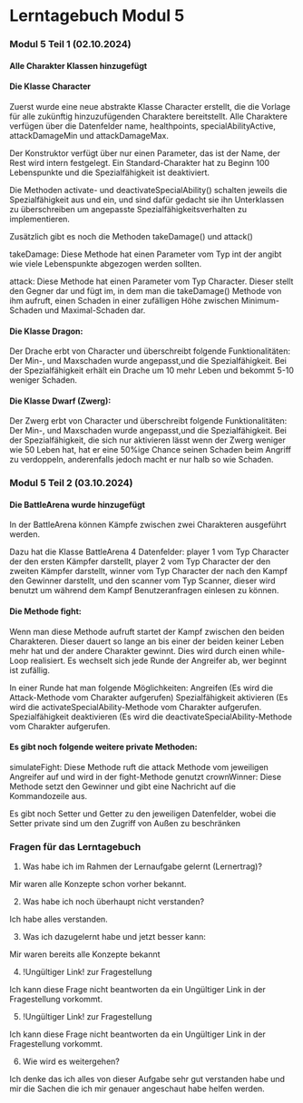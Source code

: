 # Lerntagebuch Modul 5

### Modul 5 Teil 1 (02.10.2024)

#### Alle Charakter Klassen hinzugefügt

#### Die Klasse Character

Zuerst wurde eine neue abstrakte Klasse Character erstellt, die
die Vorlage für alle zukünftig hinzuzufügenden Charaktere bereitstellt.
Alle Charaktere verfügen über die Datenfelder name, healthpoints, specialAbilityActive, attackDamageMin und attackDamageMax.

Der Konstruktor verfügt über nur einen Parameter, das ist der Name, der Rest wird intern festgelegt. Ein Standard-Charakter hat zu Beginn 100 Lebenspunkte und die Spezialfähigkeit ist deaktiviert.

Die Methoden activate- und deactivateSpecialAbility()
schalten jeweils die Spezialfähigkeit aus und ein, und sind dafür gedacht sie ihn Unterklassen zu überschreiben um angepasste Spezialfähigkeitsverhalten zu implementieren.

Zusätzlich gibt es noch die Methoden takeDamage() und attack()

takeDamage: Diese Methode hat einen Parameter vom Typ int der angibt wie viele
Lebenspunkte abgezogen werden sollten.

attack: Diese Methode hat einen Parameter vom Typ Character. Dieser stellt den Gegner dar und fügt im, in dem man die takeDamage() Methode von ihm aufruft, einen Schaden in einer zufälligen Höhe zwischen Minimum-Schaden und Maximal-Schaden dar.

#### Die Klasse Dragon:

Der Drache erbt von Character und überschreibt folgende Funktionalitäten:
Der Min-, und Maxschaden wurde angepasst,und  die Spezialfähigkeit.
Bei der Spezialfähigkeit erhält ein Drache um 10 mehr Leben und bekommt 5-10 weniger Schaden.

#### Die Klasse Dwarf (Zwerg):

Der Zwerg erbt von Character und überschreibt folgende Funktionalitäten:
Der Min-, und Maxschaden wurde angepasst,und  die Spezialfähigkeit.
Bei der Spezialfähigkeit, die sich nur aktivieren lässt wenn der Zwerg weniger wie 50 Leben hat, hat er eine 50%ige Chance seinen Schaden beim Angriff zu verdoppeln, anderenfalls jedoch macht er nur halb so wie Schaden.

### Modul 5 Teil 2 (03.10.2024)

#### Die BattleArena wurde hinzugefügt

In der BattleArena können Kämpfe zwischen zwei Charakteren ausgeführt werden.

Dazu hat die Klasse BattleArena 4 Datenfelder:
player 1 vom Typ Character der den ersten Kämpfer darstellt,
player 2 vom Typ Character der den zweiten Kämpfer darstellt,
winner vom Typ Character der nach den Kampf den Gewinner darstellt,
und den scanner vom Typ Scanner, dieser wird benutzt um während dem Kampf Benutzeranfragen einlesen zu können.

#### Die Methode fight:

Wenn man diese Methode aufruft startet der Kampf zwischen den beiden Charakteren. Dieser dauert so lange an bis einer
der beiden keiner Leben mehr hat und der andere Charakter gewinnt.
Dies wird durch einen while-Loop realisiert.
Es wechselt sich jede Runde der Angreifer ab, wer beginnt ist zufällig.

In einer Runde hat man folgende Möglichkeiten:
Angreifen (Es wird die Attack-Methode vom Charakter aufgerufen)
Spezialfähigkeit aktivieren (Es wird die activateSpecialAbility-Methode vom Charakter aufgerufen.
Spezialfähigkeit deaktivieren (Es wird die deactivateSpecialAbility-Methode vom Charakter aufgerufen.

#### Es gibt noch folgende weitere private Methoden:

simulateFight: Diese Methode ruft die attack Methode vom jeweiligen Angreifer auf und wird in der fight-Methode genutzt
crownWinner: Diese Methode setzt den Gewinner und gibt eine Nachricht auf die Kommandozeile aus.

Es gibt noch Setter und Getter zu den jeweiligen Datenfelder, wobei die Setter private sind um den Zugriff von Außen zu beschränken

### Fragen für das Lerntagebuch

1. Was habe ich im Rahmen der Lernaufgabe gelernt (Lernertrag)?

Mir waren alle Konzepte schon vorher bekannt.

2. Was habe ich noch überhaupt nicht verstanden?

Ich habe alles verstanden.

3. Was ich dazugelernt habe und jetzt besser kann:

Mir waren bereits alle Konzepte bekannt

4. !Ungültiger Link! zur Fragestellung

Ich kann diese Frage nicht beantworten da ein Ungültiger Link in der Fragestellung vorkommt.

5. !Ungültiger Link! zur Fragestellung

Ich kann diese Frage nicht beantworten da ein Ungültiger Link in der Fragestellung vorkommt.

6. Wie wird es weitergehen?

Ich denke das ich alles von dieser Aufgabe sehr gut
verstanden habe und mir die Sachen die ich mir genauer angeschaut
habe helfen werden.